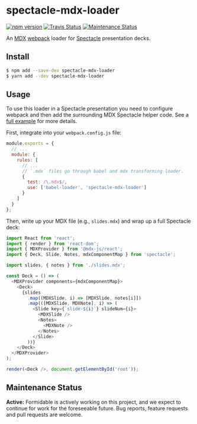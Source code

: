 # spectacle-mdx-loader

[![npm version][npm_img]][npm_site]
[![Travis Status][trav_img]][trav_site]
[![Maintenance Status][maintenance-image]](#maintenance-status)

An [MDX][] [webpack][] loader for [Spectacle][] presentation decks.

## Install

```sh
$ npm add --save-dev spectacle-mdx-loader
$ yarn add --dev spectacle-mdx-loader
```

## Usage

To use this loader in a Spectacle presentation you need to configure webpack and then add the surrounding MDX Spectacle helper code. See a [full example](../../examples/mdx) for more details.

First, integrate into your `webpack.config.js` file:

```js
module.exports = {
  // ...
  module: {
    rules: [
      // ...
      // `.mdx` files go through babel and mdx transforming loader.
      {
        test: /\.mdx$/,
        use: ['babel-loader', 'spectacle-mdx-loader']
      }
    ]
  }
};
```

Then, write up your MDX file (e.g., `slides.mdx`) and wrap up a full Spectacle deck:

```js
import React from 'react';
import { render } from 'react-dom';
import { MDXProvider } from '@mdx-js/react';
import { Deck, Slide, Notes, mdxComponentMap } from 'spectacle';

import slides, { notes } from './slides.mdx';

const Deck = () => (
  <MDXProvider components={mdxComponentMap}>
    <Deck>
      {slides
        .map((MDXSlide, i) => [MDXSlide, notes[i]])
        .map(([MDXSlide, MDXNote], i) => (
          <Slide key={`slide-${i}`} slideNum={i}>
            <MDXSlide />
            <Notes>
              <MDXNote />
            </Notes>
          </Slide>
        ))}
    </Deck>
  </MDXProvider>
);

render(<Deck />, document.getElementById('root'));
```

[npm_img]: https://badge.fury.io/js/spectacle-mdx-loader.svg
[npm_site]: http://badge.fury.io/js/spectacle-mdx-loader
[trav_img]: https://api.travis-ci.com/FormidableLabs/spectacle-mdx-loader.svg
[trav_site]: https://travis-ci.com/FormidableLabs/spectacle-mdx-loader
[mdx]: https://mdxjs.com/
[webpack]: https://webpack.js.org/
[spectacle]: https://formidable.com/open-source/spectacle/
[npx]: https://www.npmjs.com/package/npx
[maintenance-image]: https://img.shields.io/badge/maintenance-active-green.svg?color=brightgreen&style=flat

## Maintenance Status

**Active:** Formidable is actively working on this project, and we expect to continue for work for the foreseeable future. Bug reports, feature requests and pull requests are welcome.

